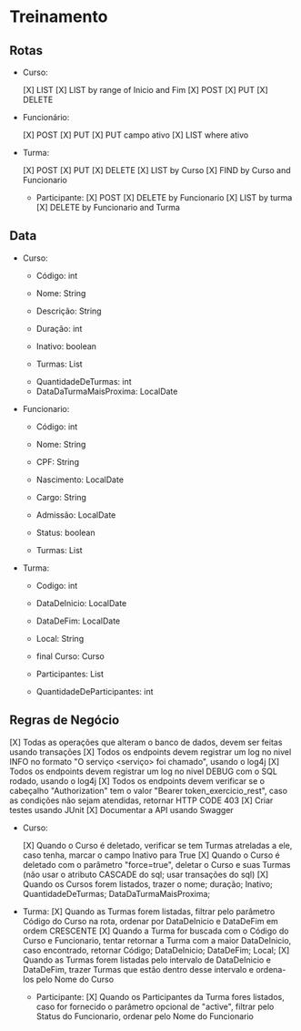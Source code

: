 # Treinamento

## Rotas

- Curso:

  [X] LIST
  [X] LIST by range of Inicio and Fim
  [X] POST
  [X] PUT
  [X] DELETE

- Funcionário:

  [X] POST
  [X] PUT
  [X] PUT campo ativo
  [X] LIST where ativo

- Turma:

  [X] POST
  [X] PUT
  [X] DELETE
  [X] LIST by Curso
  [X] FIND by Curso and Funcionario

  - Participante:
    [X] POST
    [X] DELETE by Funcionario
    [X] LIST by turma
    [X] DELETE by Funcionario and Turma

## Data

- Curso:

  - Código: int
  - Nome: String
  - Descrição: String
  - Duração: int
  - Inativo: boolean

  - Turmas: List<Turma>

  [//]: # "Virtual"

  - QuantidadeDeTurmas: int
  - DataDaTurmaMaisProxima: LocalDate

- Funcionario:

  - Código: int
  - Nome: String
  - CPF: String
  - Nascimento: LocalDate
  - Cargo: String
  - Admissão: LocalDate
  - Status: boolean

  - Turmas: List<Turma>

- Turma:

  - Codigo: int
  - DataDeInicio: LocalDate
  - DataDeFim: LocalDate
  - Local: String

  - final Curso: Curso

  - Participantes: List<Funcionario>

  [//]: # "Virtual"

  - QuantidadeDeParticipantes: int

## Regras de Negócio

[X] Todas as operações que alteram o banco de dados, devem ser feitas usando transações
[X] Todos os endpoints devem registrar um log no nivel INFO no formato "O serviço <serviço> foi chamado", usando o log4j
[X] Todos os endpoints devem registrar um log no nivel DEBUG com o SQL rodado, usando o log4j
[X] Todos os endpoints devem verificar se o cabeçalho "Authorization" tem o valor "Bearer token_exercicio_rest", caso as condições não sejam atendidas, retornar HTTP CODE 403
[X] Criar testes usando JUnit
[X] Documentar a API usando Swagger

- Curso:

  [X] Quando o Curso é deletado, verificar se tem Turmas atreladas a ele, caso tenha, marcar o campo Inativo para True
  [X] Quando o Curso é deletado com o parâmetro "force=true", deletar o Curso e suas Turmas (não usar o atributo CASCADE do sql; usar transações do sql)
  [X] Quando os Cursos forem listados, trazer o nome; duração; Inativo; QuantidadeDeTurmas; DataDaTurmaMaisProxima;

- Turma:
  [X] Quando as Turmas forem listadas, filtrar pelo parâmetro Código do Curso na rota, ordenar por DataDeInicio e DataDeFim em ordem CRESCENTE
  [X] Quando a Turma for buscada com o Código do Curso e Funcionario, tentar retornar a Turma com a maior DataDeInicio, caso encontrado, retornar Código; DataDeInicio; DataDeFim; Local;
  [X] Quando as Turmas forem listadas pelo intervalo de DataDeInicio e DataDeFim, trazer Turmas que estão dentro desse intervalo e ordena-los pelo Nome do Curso

  - Participante:
    [X] Quando os Participantes da Turma fores listados, caso for fornecido o parâmetro opcional de "active", filtrar pelo Status do Funcionario, ordenar pelo Nome do Funcionario
